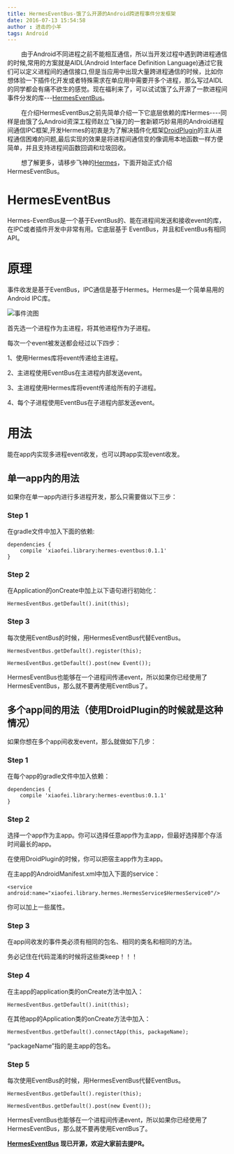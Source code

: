 ```yaml
---
title: HermesEventBus-饿了么开源的Android跨进程事件分发框架
date: 2016-07-13 15:54:58
author : 进击的小羊
tags: Android
---
```

&nbsp;&nbsp;&nbsp;&nbsp;&nbsp;&nbsp;&nbsp;&nbsp;由于Android不同进程之前不能相互通信，所以当开发过程中遇到跨进程通信的时候,常用的方案就是AIDL(Android Interface Definition Language)通过它我们可以定义进程间的通信接口,但是当应用中出现大量跨进程通信的时候，比如你想体验一下插件化开发或者特殊需求在单应用中需要开多个进程，那么写过AIDL的同学都会有痛不欲生的感觉。现在福利来了，可以试试饿了么开源了一款进程间事件分发的库---[HermesEventBus](https://github.com/eleme/HermesEventBus)。

<!-- more -->

&nbsp;&nbsp;&nbsp;&nbsp;&nbsp;&nbsp;&nbsp;&nbsp;在介绍HermesEventBus之前先简单介绍一下它底层依赖的库Hermes----同样是由饿了么Android资深工程师赵立飞操刀的一套新颖巧妙易用的Android进程间通信IPC框架,开发Hermes的初衷是为了解决插件化框架[DroidPlugin](https://github.com/DroidPluginTeam/DroidPlugin)的主从进程通信困难的问题,最后实现的效果是将进程间通信变的像调用本地函数一样方便简单，并且支持进程间函数回调和垃圾回收。

&nbsp;&nbsp;&nbsp;&nbsp;&nbsp;&nbsp;&nbsp;&nbsp;想了解更多，请移步飞神的[Hermes](https://github.com/Xiaofei-it/Hermes)，下面开始正式介绍HermesEventBus。

# HermesEventBus

Hermes-EventBus是一个基于EventBus的、能在进程间发送和接收event的库，在IPC或者插件开发中非常有用。它底层基于
EventBus，并且和EventBus有相同API。

# 原理

事件收发是基于EventBus，IPC通信是基于Hermes。Hermes是一个简单易用的Android IPC库。

![事件流图](http://7o4zmy.com1.z0.glb.clouddn.com/figure.png)

首先选一个进程作为主进程，将其他进程作为子进程。

每次一个event被发送都会经过以下四步：

1、使用Hermes库将event传递给主进程。

2、主进程使用EventBus在主进程内部发送event。

3、主进程使用Hermes库将event传递给所有的子进程。

4、每个子进程使用EventBus在子进程内部发送event。

# 用法

能在app内实现多进程event收发，也可以跨app实现event收发。

## 单一app内的用法

如果你在单一app内进行多进程开发，那么只需要做以下三步：

### Step 1

在gradle文件中加入下面的依赖:

```
dependencies {
    compile 'xiaofei.library:hermes-eventbus:0.1.1'
}
```


### Step 2

在Application的onCreate中加上以下语句进行初始化：

```
HermesEventBus.getDefault().init(this);
```

### Step 3

每次使用EventBus的时候，用HermesEventBus代替EventBus。

```
HermesEventBus.getDefault().register(this);

HermesEventBus.getDefault().post(new Event());
```

HermesEventBus也能够在一个进程间传递event，所以如果你已经使用了HermesEventBus，那么就不要再使用EventBus了。

## 多个app间的用法（使用DroidPlugin的时候就是这种情况）

如果你想在多个app间收发event，那么就做如下几步：

### Step 1

在每个app的gradle文件中加入依赖：

```
dependencies {
    compile 'xiaofei.library:hermes-eventbus:0.1.1'
}
```


### Step 2

选择一个app作为主app。你可以选择任意app作为主app，但最好选择那个存活时间最长的app。

在使用DroidPlugin的时候，你可以把宿主app作为主app。

在主app的AndroidManifest.xml中加入下面的service：

```
<service android:name="xiaofei.library.hermes.HermesService$HermesService0"/>
```

你可以加上一些属性。

### Step 3

在app间收发的事件类必须有相同的包名、相同的类名和相同的方法。

务必记住在代码混淆的时候将这些类keep！！！

### Step 4

在主app的application类的onCreate方法中加入：

```
HermesEventBus.getDefault().init(this);
```

在其他app的Application类的onCreate方法中加入：

```
HermesEventBus.getDefault().connectApp(this, packageName);
```

“packageName”指的是主app的包名。

### Step 5

每次使用EventBus的时候，用HermesEventBus代替EventBus。

```
HermesEventBus.getDefault().register(this);

HermesEventBus.getDefault().post(new Event());
```

HermesEventBus也能够在一个进程间传递event，所以如果你已经使用了HermesEventBus，那么就不要再使用EventBus了。



**[HermesEventBus](https://github.com/eleme/HermesEventBus) 现已开源，欢迎大家前去提PR。**







